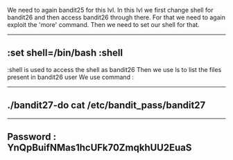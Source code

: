 
We need to again bandit25 for this lvl.
In this lvl we first change shell for bandit26 and then access bandit26 through there.
For that we need to again exploit the 'more' command.
Then we need to set our shell for that.

-------------------------------
:set shell=/bin/bash
:shell
-------------------------------

:shell is used to access the shell as bandit26
Then we use ls to list the files present in bandit26 user
We use command :

-------------------------------
./bandit27-do cat /etc/bandit_pass/bandit27
-------------------------------

-------------------------------
Password : YnQpBuifNMas1hcUFk70ZmqkhUU2EuaS
-------------------------------
